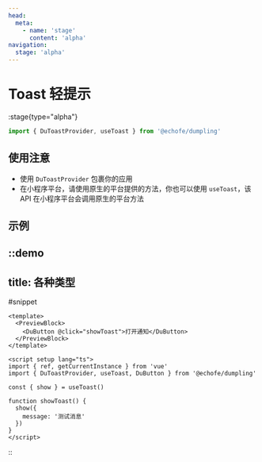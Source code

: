 ```yaml
---
head:
  meta:
    - name: 'stage'
      content: 'alpha'
navigation:
  stage: 'alpha'
---
```


# Toast 轻提示

:stage{type="alpha"}

```ts
import { DuToastProvider, useToast } from '@echofe/dumpling'
```

## 使用注意

- 使用 `DuToastProvider` 包裹你的应用
- 在小程序平台，请使用原生的平台提供的方法，你也可以使用 `useToast`，该 API 在小程序平台会调用原生的平台方法

## 示例

::demo
---
title: 各种类型
---
#snippet
```vue
<template>
  <PreviewBlock>
    <DuButton @click="showToast">打开通知</DuButton>
  </PreviewBlock>
</template>

<script setup lang="ts">
import { ref, getCurrentInstance } from 'vue'
import { DuToastProvider, useToast, DuButton } from '@echofe/dumpling'

const { show } = useToast()

function showToast() {
  show({
    message: '测试消息'
  })
}
</script>
```
::
